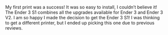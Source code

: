 My first print was a success! It was so easy to install, I couldn’t believe it! The Ender 3 S1 combines all the upgrades available for Ender 3 and Ender 3 V2. I am so happy I made the decision to get the Ender 3 S1! I was thinking to get a different printer, but I ended up picking this one due to previous reviews.
